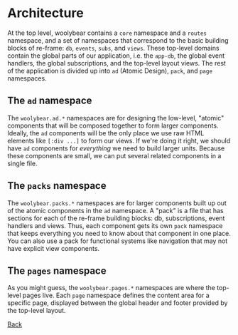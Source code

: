 # Architecture

At the top level, woolybear contains a `core` namespace and a `routes` namespace, and a set 
of namespaces that correspond to the basic building blocks of re-frame: `db`, `events`, 
`subs`, and `views`. These top-level domains contain the global parts of our application,
i.e. the `app-db`, the global event handlers, the global subscriptions, and the top-level
layout views. The rest of the application is divided up into `ad` (Atomic Design), `pack`,
and `page` namespaces.

## The `ad` namespace

The `woolybear.ad.*` namespaces are for designing the low-level, "atomic" components that
will be composed together to form larger components. Ideally, the `ad` components will be
the only place we use raw HTML elements like `[:div ...]` to form our views. If we're doing
it right, we should have `ad` components for *everything* we need to build larger units.
Because these components are small, we can put several related components in a single file.

## The `packs` namespace

The `woolybear.packs.*` namespaces are for larger components built up out of the atomic components
in the `ad` namespace. A "pack" is a file that has sections for each of the re-frame building
blocks: db, subscriptions, event handlers and views. Thus, each component gets its own `pack`
namespace that keeps everything you need to know about that component in one place. You can
also use a pack for functional systems like navigation that may not have explicit view components.

## The `pages` namespace

As you might guess, the `woolybear.pages.*` namespaces are where the top-level pages live. Each
`page` namespace defines the content area for a specific page, displayed between the global
header and footer provided by the top-level layout.


[Back](_start_here.md)
